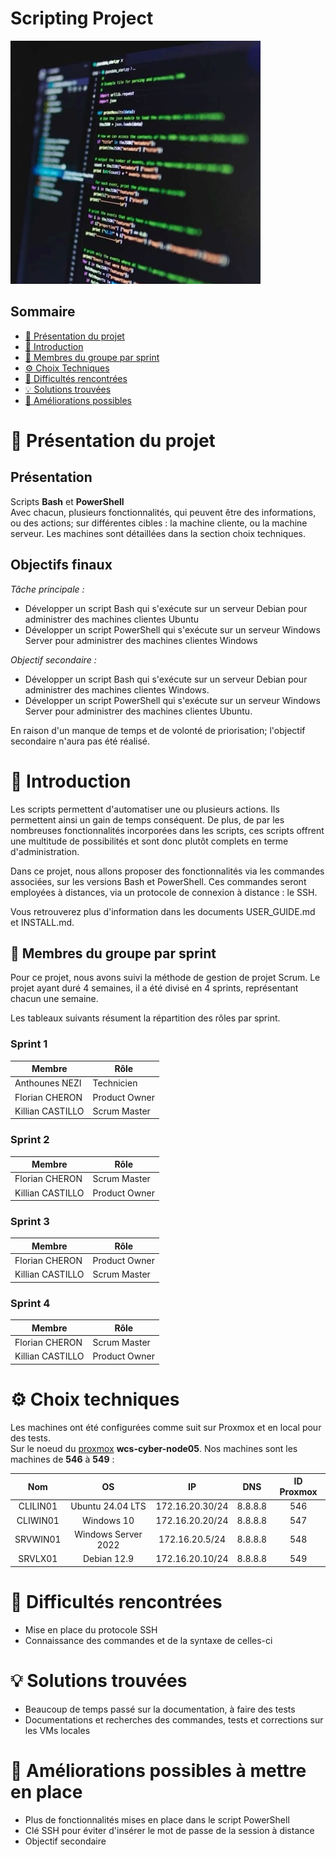 # **Scripting Project**
![Scripting Project](Ressources/Projet2Scripting.JPG)

## Sommaire 

- [🎯 Présentation du projet](#presentation-du-projet)
- [📜 Introduction](#introduction)
- [👥 Membres du groupe par sprint](#membres-du-groupe-par-sprint)
- [⚙️ Choix Techniques](#choix-techniques)
- [🧗 Difficultés rencontrées](#difficultes-rencontrees)
- [💡 Solutions trouvées](#solutions-trouvees)
- [🚀 Améliorations possibles](#ameliorations-possibles)

# 🎯 **Présentation du projet**
<span id="presentation-du-projet"></span>

## **Présentation**

Scripts **Bash** et **PowerShell**  
Avec chacun, plusieurs fonctionnalités, qui peuvent être des informations, ou des actions; sur différentes cibles : la machine cliente, ou la machine serveur.
Les machines sont détaillées dans la section choix techniques.

## **Objectifs finaux**

_Tâche principale :_

 - Développer un script Bash qui s'exécute sur un serveur Debian pour administrer des machines clientes Ubuntu
 - Développer un script PowerShell qui s'exécute sur un serveur Windows Server pour administrer des machines clientes Windows


_Objectif secondaire :_

 - Développer un script Bash qui s'exécute sur un serveur Debian pour administrer des machines clientes Windows.
 - Développer un script PowerShell qui s'exécute sur un serveur Windows Server pour administrer des machines clientes Ubuntu.

En raison d'un manque de temps et de volonté de priorisation; l'objectif secondaire n'aura pas été réalisé.


# 📜 **Introduction**
<span id="introduction"></span>

Les scripts permettent d'automatiser une ou plusieurs actions. Ils permettent ainsi un gain de temps conséquent. De plus, de par les nombreuses fonctionnalités incorporées dans les scripts, ces scripts offrent une multitude de possibilités et sont donc plutôt complets en terme d'administration.

Dans ce projet, nous allons proposer des fonctionnalités via les commandes associées, sur les versions Bash et PowerShell. Ces commandes seront employées à distances, via un protocole de connexion à distance : le SSH.

Vous retrouverez plus d'information dans les documents USER_GUIDE.md et INSTALL.md.


## 👥 Membres du groupe par sprint
<span id="membres-du-groupe-par-sprint"></span>


Pour ce projet, nous avons suivi la méthode de gestion de projet Scrum.
Le projet ayant duré 4 semaines, il a été divisé en 4 sprints, représentant chacun une semaine.

Les tableaux suivants résument la répartition des rôles par sprint.

### Sprint 1



| Membre           | Rôle          | 
| ---------------- | ------------- | 
| Anthounes NEZI   | Technicien    | 
| Florian CHERON   | Product Owner | 
| Killian CASTILLO | Scrum Master  | 

### Sprint 2


| Membre           | Rôle          | 
| ---------------- | ------------- |  
| Florian CHERON   | Scrum Master | 
| Killian CASTILLO | Product Owner  | 

### Sprint 3


| Membre           | Rôle          | 
| ---------------- | ------------- |  
| Florian CHERON   | Product Owner | 
| Killian CASTILLO | Scrum Master  | 

### Sprint 4


| Membre           | Rôle          | 
| ---------------- | ------------- |  
| Florian CHERON   | Scrum Master | 
| Killian CASTILLO | Product Owner  | 


# ⚙️ **Choix techniques**
<span id="choix-techniques"></span>
Les machines ont été configurées comme suit sur Proxmox et en local pour des tests.  
Sur le noeud du [proxmox](https://node5.infra.wilders.dev:8006/#v1:0:18:4:::::::) **wcs-cyber-node05**. Nos machines sont les machines de **546** à **549** :

| Nom   | OS       | IP | DNS | ID Proxmox |
| :-: | :-: | :-: | :-: | :-: |
| CLILIN01 | Ubuntu 24.04 LTS | 172.16.20.30/24| 8.8.8.8 | 546 |
| CLIWIN01 | Windows 10 | 172.16.20.20/24| 8.8.8.8 | 547 |
| SRVWIN01 | Windows Server 2022 | 172.16.20.5/24| 8.8.8.8 | 548 |
| SRVLX01 | Debian 12.9 | 172.16.20.10/24| 8.8.8.8 | 549 |



# 🧗 **Difficultés rencontrées**
<span id="difficultes-rencontrees"></span>

- Mise en place du protocole SSH
- Connaissance des commandes et de la syntaxe de celles-ci

# 💡 **Solutions trouvées**
<span id="solutions-trouvees"></span>

- Beaucoup de temps passé sur la documentation, à faire des tests
- Documentations et recherches des commandes, tests et corrections sur les VMs locales

# 🚀 **Améliorations possibles à mettre en place**
<span id="ameliorations-possibles"></span>

- Plus de fonctionnalités mises en place dans le script PowerShell
- Clé SSH pour éviter d'insérer le mot de passe de la session à distance
- Objectif secondaire
